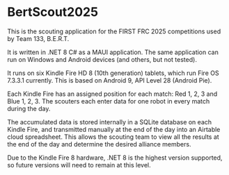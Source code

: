 # BertScout2025

This is the scouting application for the FIRST FRC 2025 competitions used by Team 133, B.E.R.T.

It is written in .NET 8 C# as a MAUI application. The same application can run on Windows and Android devices (and others, but not tested).

It runs on six Kindle Fire HD 8 (10th generation) tablets, which run Fire OS 7.3.3.1 currently. This is based on Android 9, API Level 28 (Android Pie).

Each Kindle Fire has an assigned position for each match: Red 1, 2, 3 and Blue 1, 2, 3. The scouters each enter data for one robot in every match during the day.

The accumulated data is stored internally in a SQLite database on each Kindle Fire, and transmitted manually at the end of the day into an Airtable cloud spreadsheet. This allows the scouting team to view all the results at the end of the day and determine the desired alliance members.

Due to the Kindle Fire 8 hardware, .NET 8 is the highest version supported, so future versions will need to remain at this level.